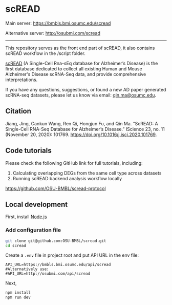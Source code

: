 # scREAD

Main server: https://bmbls.bmi.osumc.edu/scread

Alternative server: http://osubmi.com/scread

---
This repository serves as the front end part of scREAD, it also contains scREAD workflow in the /script folder.

[scREAD](https://bmbls.bmi.osumc.edu/scread/) (A Single-Cell Rna-sEq database for Alzheimer’s Disease) is the first database dedicated to collect all existing Human and Mouse Alzheimer's Disease scRNA-Seq data, and provide comprehensive interpretations.

If you have any questions, suggestions, or found a new AD paper generated scRNA-seq datasets, please let us know via email: [qin.ma@osumc.edu](qin.ma@osumc.edu).

## Citation

Jiang, Jing, Cankun Wang, Ren Qi, Hongjun Fu, and Qin Ma. “ScREAD: A Single-Cell RNA-Seq Database for Alzheimer’s Disease.” IScience 23, no. 11 (November 20, 2020): 101769. https://doi.org/10.1016/j.isci.2020.101769.


## Code tutorials

Please check the following GitHub link for full tutorials, including: 
1. Calculating overlapping DEGs from the same cell type across datasets
2. Running scREAD backend analysis workflow locally

https://github.com/OSU-BMBL/scread-protocol 

## Local development

First, install [Node.js](https://nodejs.org/en/)

### Add configuration file

```bash
git clone git@github.com:OSU-BMBL/scread.git
cd scread
```

Create a `.env` file in project root and put API URL in the env file:

```env
API_URL=https://bmbls.bmi.osumc.edu/api/scread
#Alternatively use:
#API_URL=http://osubmi.com/api/scread
```

Next,
```bash
npm install
npm run dev
```
